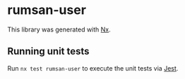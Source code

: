 # rumsan-user

This library was generated with [Nx](https://nx.dev).

## Running unit tests

Run `nx test rumsan-user` to execute the unit tests via [Jest](https://jestjs.io).
